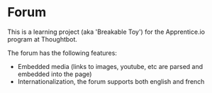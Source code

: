 # Forum
This is a learning project (aka 'Breakable Toy') for the Apprentice.io program at Thoughtbot.

The forum has the following features:

* Embedded media (links to images, youtube, etc are parsed and embedded into the page)
* Internationalization, the forum supports both english and french
